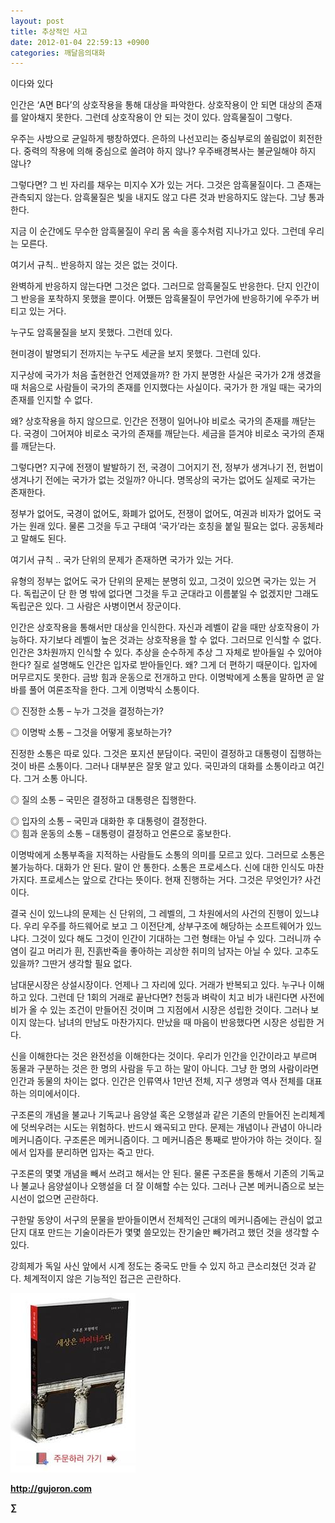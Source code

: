 ```yaml
---
layout: post
title: 추상적인 사고
date: 2012-01-04 22:59:13 +0900
categories: 깨달음의대화
---
```

  
이다와 있다 

인간은 ‘A면 B다’의 상호작용을 통해 대상을 파악한다. 상호작용이 안 되면 대상의 존재를 알아채지 못한다. 그런데 상호작용이 안 되는 것이 있다. 암흑물질이 그렇다. 

우주는 사방으로 균일하게 팽창하였다. 은하의 나선꼬리는 중심부로의 쏠림없이 회전한다. 중력의 작용에 의해 중심으로 쏠려야 하지 않나? 우주배경복사는 불균일해야 하지 않나? 

그렇다면? 그 빈 자리를 채우는 미지수 X가 있는 거다. 그것은 암흑물질이다. 그 존재는 관측되지 않는다. 암흑물질은 빛을 내지도 않고 다른 것과 반응하지도 않는다. 그냥 통과한다. 

지금 이 순간에도 무수한 암흑물질이 우리 몸 속을 홍수처럼 지나가고 있다. 그런데 우리는 모른다. 

여기서 규칙.. 반응하지 않는 것은 없는 것이다. 

완벽하게 반응하지 않는다면 그것은 없다. 그러므로 암흑물질도 반응한다. 단지 인간이 그 반응을 포착하지 못했을 뿐이다. 어쨌든 암흑물질이 무언가에 반응하기에 우주가 버티고 있는 거다. 

누구도 암흑물질을 보지 못했다. 그런데 있다.

  
현미경이 발명되기 전까지는 누구도 세균을 보지 못했다. 그런데 있다. 

지구상에 국가가 처음 출현한건 언제였을까? 한 가지 분명한 사실은 국가가 2개 생겼을 때 처음으로 사람들이 국가의 존재를 인지했다는 사실이다. 국가가 한 개일 때는 국가의 존재를 인지할 수 없다. 

왜? 상호작용을 하지 않으므로. 인간은 전쟁이 일어나야 비로소 국가의 존재를 깨닫는다. 국경이 그어져야 비로소 국가의 존재를 깨닫는다. 세금을 뜯겨야 비로소 국가의 존재를 깨닫는다. 

그렇다면? 지구에 전쟁이 발발하기 전, 국경이 그어지기 전, 정부가 생겨나기 전, 헌법이 생겨나기 전에는 국가가 없는 것일까? 아니다. 명목상의 국가는 없어도 실제로 국가는 존재한다. 

정부가 없어도, 국경이 없어도, 화폐가 없어도, 전쟁이 없어도, 여권과 비자가 없어도 국가는 원래 있다. 물론 그것을 두고 구태여 ‘국가’라는 호칭을 붙일 필요는 없다. 공동체라고 말해도 된다. 

여기서 규칙 .. 국가 단위의 문제가 존재하면 국가가 있는 거다. 

유형의 정부는 없어도 국가 단위의 문제는 분명히 있고, 그것이 있으면 국가는 있는 거다. 독립군이 단 한 명 밖에 없다면 그것을 두고 군대라고 이름붙일 수 없겠지만 그래도 독립군은 있다. 그 사람은 사병이면서 장군이다. 

인간은 상호작용을 통해서만 대상을 인식한다. 자신과 레벨이 같을 때만 상호작용이 가능하다. 자기보다 레벨이 높은 것과는 상호작용을 할 수 없다. 그러므로 인식할 수 없다. 인간은 3차원까지 인식할 수 있다. 추상을 순수하게 추상 그 자체로 받아들일 수 있어야 한다? 질로 설명해도 인간은 입자로 받아들인다. 왜? 그게 더 편하기 때문이다. 입자에 머무르지도 못한다. 금방 힘과 운동으로 전개하고 만다. 이명박에게 소통을 말하면 곧 알바를 풀어 여론조작을 한다. 그게 이명박식 소통이다. 

◎ 진정한 소통 – 누가 그것을 결정하는가?

  
◎ 이명박 소통 – 그것을 어떻게 홍보하는가? 

진정한 소통은 따로 있다. 그것은 포지션 분담이다. 국민이 결정하고 대통령이 집행하는 것이 바른 소통이다. 그러나 대부분은 잘못 알고 있다. 국민과의 대화를 소통이라고 여긴다. 그거 소통 아니다. 

◎ 질의 소통 – 국민은 결정하고 대통령은 집행한다.

  
◎ 입자의 소통 – 국민과 대화한 후 대통령이 결정한다.   
◎ 힘과 운동의 소통 – 대통령이 결정하고 언론으로 홍보한다. 

이명박에게 소통부족을 지적하는 사람들도 소통의 의미를 모르고 있다. 그러므로 소통은 불가능하다. 대화가 안 된다. 말이 안 통한다. 소통은 프로세스다. 신에 대한 인식도 마찬가지다. 프로세스는 앞으로 간다는 뜻이다. 현재 진행하는 거다. 그것은 무엇인가? 사건이다. 

결국 신이 있느냐의 문제는 신 단위의, 그 레벨의, 그 차원에서의 사건의 진행이 있느냐다. 우리 우주를 하드웨어로 보고 그 이전단계, 상부구조에 해당하는 소프트웨어가 있느냐다. 그것이 있다 해도 그것이 인간이 기대하는 그런 형태는 아닐 수 있다. 그러니까 수염이 길고 머리가 흰, 진흙반죽을 좋아하는 괴상한 취미의 남자는 아닐 수 있다. 고추도 있을까? 그딴거 생각할 필요 없다. 

남대문시장은 상설시장이다. 언제나 그 자리에 있다. 거래가 반복되고 있다. 누구나 이해하고 있다. 그런데 단 1회의 거래로 끝난다면? 천둥과 벼락이 치고 비가 내린다면 사전에 비가 올 수 있는 조건이 만들어진 것이며 그 지점에서 시장은 성립한 것이다. 그러나 보이지 않는다. 남녀의 만남도 마찬가지다. 만났을 때 마음이 반응했다면 시장은 성립한 거다. 

신을 이해한다는 것은 완전성을 이해한다는 것이다. 우리가 인간을 인간이라고 부르며 동물과 구분하는 것은 한 명의 사람을 두고 하는 말이 아니다. 그냥 한 명의 사람이라면 인간과 동물의 차이는 없다. 인간은 인류역사 1만년 전체, 지구 생명과 역사 전체를 대표하는 의미에서이다. 

구조론의 개념을 불교나 기독교나 음양설 혹은 오행설과 같은 기존의 만들어진 논리체계에 덧씌우려는 시도는 위험하다. 반드시 왜곡되고 만다. 문제는 개념이나 관념이 아니라 메커니즘이다. 구조론은 메커니즘이다. 그 메커니즘은 통째로 받아가야 하는 것이다. 질에서 입자를 분리하면 입자는 죽고 만다. 

구조론의 몇몇 개념을 빼서 쓰려고 해서는 안 된다. 물론 구조론을 통해서 기존의 기독교나 불교나 음양설이나 오행설을 더 잘 이해할 수는 있다. 그러나 근본 메커니즘으로 보는 시선이 없으면 곤란하다. 

구한말 동양이 서구의 문물을 받아들이면서 전체적인 근대의 메커니즘에는 관심이 없고 단지 대포 만드는 기술이라든가 몇몇 쓸모있는 잔기술만 빼가려고 했던 것을 생각할 수 있다. 

강희제가 독일 사신 앞에서 시계 정도는 중국도 만들 수 있지 하고 큰소리쳤던 것과 같다. 체계적이지 않은 기능적인 접근은 곤란하다. 











<a href="?mid=book_minus&act=dispBoardWrite" target="_self"><img alt="0.JPG" src="files/attach/images/198/668/222/0.JPG" width="200" height="287" /> </a>


  






**http://gujoron.com**  


**∑**
